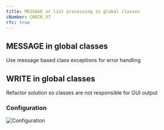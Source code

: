 ```yaml
---
title: MESSAGE or list processing in global classes
cNumber: CHECK_57
rfc: true
---
```


## MESSAGE in global classes

Use message based class exceptions for error handling

## WRITE in global classes

Refactor solution so classes are not responsible for GUI output

### Configuration
![Configuration](/img/57_conf.png)
